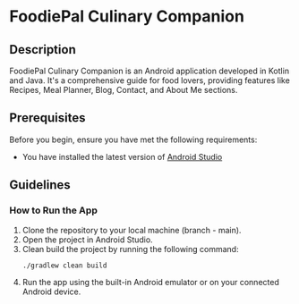 # FoodiePal Culinary Companion

## Description
FoodiePal Culinary Companion is an Android application developed in Kotlin and Java. It's a comprehensive guide for food lovers, providing features like Recipes, Meal Planner, Blog, Contact, and About Me sections.

## Prerequisites
Before you begin, ensure you have met the following requirements:
* You have installed the latest version of [Android Studio](https://developer.android.com/studio)

## Guidelines

### How to Run the App
1. Clone the repository to your local machine (branch - main).
2. Open the project in Android Studio.
3. Clean build the project by running the following command:
    ```bash
    ./gradlew clean build
    ```
4. Run the app using the built-in Android emulator or on your connected Android device.

